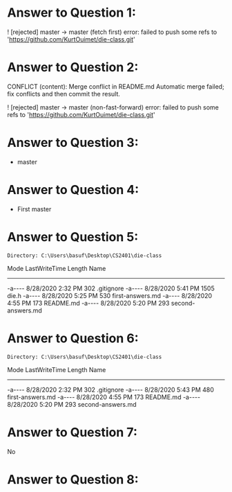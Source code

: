# Answer to Question 1:
 ! [rejected]        master -> master (fetch first)
error: failed to push some refs to 'https://github.com/KurtOuimet/die-class.git'

# Answer to Question 2:
CONFLICT (content): Merge conflict in README.md
Automatic merge failed; fix conflicts and then commit the result.

 ! [rejected]        master -> master (non-fast-forward)
error: failed to push some refs to 'https://github.com/KurtOuimet/die-class.git'

# Answer to Question 3:
* master

# Answer to Question 4:
* First
  master

# Answer to Question 5:
    Directory: C:\Users\basuf\Desktop\CS2401\die-class


Mode                 LastWriteTime         Length Name
----                 -------------         ------ ----
-a----         8/28/2020   2:32 PM            302 .gitignore
-a----         8/28/2020   5:41 PM           1505 die.h
-a----         8/28/2020   5:25 PM            530 first-answers.md
-a----         8/28/2020   4:55 PM            173 README.md
-a----         8/28/2020   5:20 PM            293 second-answers.md

# Answer to Question 6:
    Directory: C:\Users\basuf\Desktop\CS2401\die-class


Mode                 LastWriteTime         Length Name
----                 -------------         ------ ----
-a----         8/28/2020   2:32 PM            302 .gitignore
-a----         8/28/2020   5:43 PM            480 first-answers.md
-a----         8/28/2020   4:55 PM            173 README.md
-a----         8/28/2020   5:20 PM            293 second-answers.md

# Answer to Question 7:
No

# Answer to Question 8: